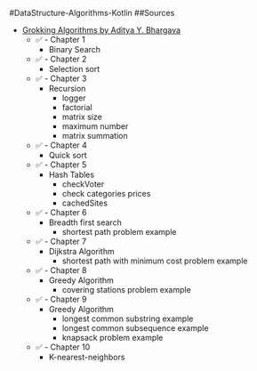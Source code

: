 #DataStructure-Algorithms-Kotlin
##Sources
-  [Grokking Algorithms by Aditya Y. Bhargava](https://www.amazon.com/Grokking-Algorithms-illustrated-programmers-curious/dp/1617292230)
    - :white_check_mark: - Chapter 1 
         - Binary Search
    - :white_check_mark: - Chapter 2
        - Selection sort
    - :white_check_mark: - Chapter 3
        - Recursion
            - logger
            - factorial
            - matrix size
            - maximum number
            - matrix summation
    - :white_check_mark: - Chapter 4
        - Quick sort 
    - :white_check_mark: - Chapter 5
        - Hash Tables
            - checkVoter
            - check categories prices
            - cachedSites
    - :white_check_mark: - Chapter 6
        - Breadth first search
            - shortest path problem example
    - :white_check_mark: - Chapter 7
        - Dijkstra Algorithm 
            - shortest path with minimum cost problem example
    - :white_check_mark: - Chapter 8
        - Greedy Algorithm
            - covering stations problem example
    - :white_check_mark: - Chapter 9
         - Greedy Algorithm
           - longest common substring example
           - longest common subsequence example
           - knapsack problem example
    - :white_check_mark: - Chapter 10
         - K-nearest-neighbors
